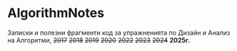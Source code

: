 # AlgorithmNotes
Записки и полезни фрагменти код за упражненията по Дизайн и Анализ на Алгоритми, ~~2017~~ ~~2018~~ ~~2019~~ ~~2020~~ ~~2022~~ ~~2023~~ ~~2024~~ **2025г.**
